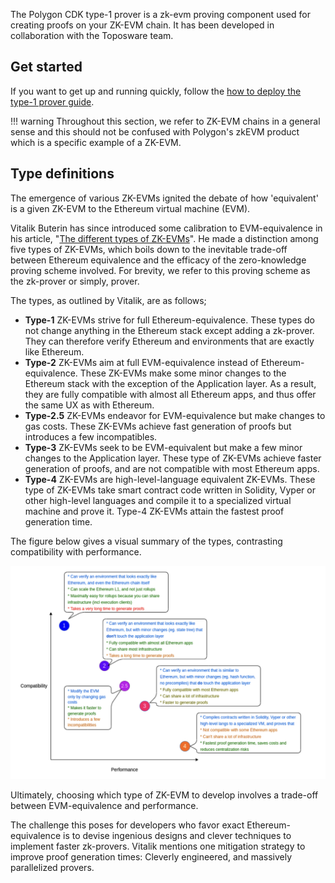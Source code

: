 The Polygon CDK type-1 prover is a zk-evm proving component used for creating proofs on your ZK-EVM chain. It has been developed in collaboration with the Toposware team.

## Get started

If you want to get up and running quickly, follow the [how to deploy the type-1 prover guide](../../how-to/deploy-t1-prover.md).

!!! warning
    Throughout this section, we refer to ZK-EVM chains in a general sense and this should not be confused with Polygon's zkEVM product which is a specific example of a ZK-EVM.

## Type definitions

The emergence of various ZK-EVMs ignited the debate of how 'equivalent' is a given ZK-EVM to the Ethereum virtual machine (EVM).

Vitalik Buterin has since introduced some calibration to EVM-equivalence in his article, "[The different types of ZK-EVMs](https://vitalik.eth.limo/general/2022/08/04/zkevm.html)". He made a distinction among five types of ZK-EVMs, which boils down to the inevitable trade-off between Ethereum equivalence and the efficacy of the zero-knowledge proving scheme involved. For brevity, we refer to this proving scheme as the zk-prover or simply, prover.

The types, as outlined by Vitalik, are as follows;

- **Type-1** ZK-EVMs strive for full Ethereum-equivalence. These types do not change anything in the Ethereum stack except adding a zk-prover. They can therefore verify Ethereum and environments that are exactly like Ethereum.
- **Type-2** ZK-EVMs aim at full EVM-equivalence instead of Ethereum-equivalence. These ZK-EVMs make some minor changes to the Ethereum stack with the exception of the Application layer. As a result, they are fully compatible with almost all Ethereum apps, and thus offer the same UX as with Ethereum.
- **Type-2.5** ZK-EVMs endeavor for EVM-equivalence but make changes to gas costs. These ZK-EVMs achieve fast generation of proofs but introduces a few incompatibles.
- **Type-3** ZK-EVMs seek to be EVM-equivalent but make a few minor changes to the Application layer. These type of ZK-EVMs achieve faster generation of proofs, and are not compatible with most Ethereum apps.
- **Type-4** ZK-EVMs are high-level-language equivalent ZK-EVMs. These type of ZK-EVMs take smart contract code written in Solidity, Vyper or other high-level languages and compile it to a specialized virtual machine and prove it. Type-4 ZK-EVMs attain the fastest proof generation time.

The figure below gives a visual summary of the types, contrasting compatibility with performance.

![Figure: ZK-EVM types](../../../img/cdk/zkevm-types-vitalik.png)

Ultimately, choosing which type of ZK-EVM to develop involves a trade-off between EVM-equivalence and performance.

The challenge this poses for developers who favor exact Ethereum-equivalence is to devise ingenious designs and clever techniques to implement faster zk-provers. Vitalik mentions one mitigation strategy to improve proof generation times: Cleverly engineered, and massively parallelized provers.
